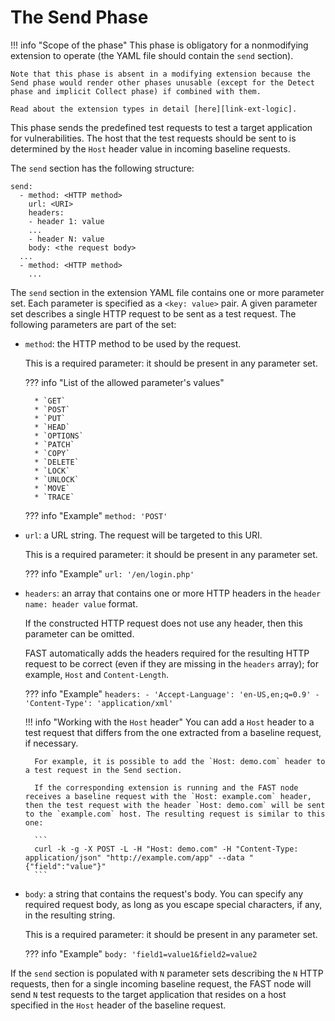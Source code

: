 [link-ext-logic]:       logic.md

# The Send Phase

!!! info "Scope of the phase"
    This phase is obligatory for a nonmodifying extension to operate (the YAML file should contain the `send` section).
    
    Note that this phase is absent in a modifying extension because the Send phase would render other phases unusable (except for the Detect phase and implicit Collect phase) if combined with them.
    
    Read about the extension types in detail [here][link-ext-logic].

 This phase sends the predefined test requests to test a target application for vulnerabilities. The host that the test requests should be sent to is determined by the `Host` header value in incoming baseline requests.

The `send` section has the following structure:

```
send:
  - method: <HTTP method>
    url: <URI>
    headers:
    - header 1: value
    ...
    - header N: value
    body: <the request body>
  ...
  - method: <HTTP method>
    ...
```

The `send` section in the extension YAML file contains one or more parameter set. Each parameter is specified as a `<key: value>` pair. A given parameter set describes a single HTTP request to be sent as a test request. The following parameters are part of the set:

* `method`: the HTTP method to be used by the request.

    This is a required parameter: it should be present in any parameter set.
    
    ??? info "List of the allowed parameter's values"

        * `GET`
        * `POST`
        * `PUT`
        * `HEAD`
        * `OPTIONS`
        * `PATCH`
        * `COPY`
        * `DELETE`
        * `LOCK`
        * `UNLOCK`
        * `MOVE`
        * `TRACE`

    ??? info "Example"
        `method: 'POST'`

* `url`: a URL string. The request will be targeted to this URI.

    This is a required parameter: it should be present in any parameter set.
    
    ??? info "Example"
        `url: '/en/login.php'`

* `headers`: an array that contains one or more HTTP headers in the `header name: header value` format.

    If the constructed HTTP request does not use any header, then this parameter can be omitted.
    
    FAST automatically adds the headers required for the resulting HTTP request to be correct (even if they are missing in the `headers` array); for example, `Host` and `Content-Length`.
    
    ??? info "Example"
        ```
        headers:
        - 'Accept-Language': 'en-US,en;q=0.9'
        - 'Content-Type': 'application/xml'
        ```
      
    !!! info "Working with the `Host` header"
        You can add a `Host` header to a test request that differs from the one extracted from a baseline request, if necessary. 
        
        For example, it is possible to add the `Host: demo.com` header to a test request in the Send section.
    
        If the corresponding extension is running and the FAST node receives a baseline request with the `Host: example.com` header, then the test request with the header `Host: demo.com` will be sent to the `example.com` host. The resulting request is similar to this one:

        ```
        curl -k -g -X POST -L -H "Host: demo.com" -H "Content-Type: application/json" "http://example.com/app" --data "{"field":"value"}"
        ```
    
* `body`: a string that contains the request's body. You can specify any required request body, as long as you escape special characters, if any, in the resulting string.

    This is a required parameter: it should be present in any parameter set.
    
    ??? info "Example"
        `body: 'field1=value1&field2=value2`

If the `send` section is populated with `N` parameter sets describing the `N` HTTP requests, then for a single incoming baseline request, the FAST node will send `N` test requests to the target application that resides on a host specified in the `Host` header of the baseline request.